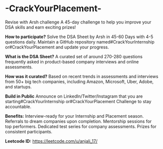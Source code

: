 # -CrackYourPlacement-
Revise with Arsh challenge A 45-day challenge to help you improve your DSA skills and earn exciting prizes!

**How to participate?**
Solve the DSA Sheet by Arsh in 45-60 Days with 4-5 questions daily. Maintain a GitHub repository named#CrackYourInternship or#CrackYourPlacement and update your progress.

**What is the DSA Sheet?**
A curated set of around 270-280 questions frequently asked in product-based company interviews and online assessments.

**How was it curated?**
Based on recent trends in assessments and interviews from 50+ big tech companies, including Amazon, Microsoft, Uber, Adobe, and startups.

**Build in Public**
Announce on LinkedIn/Twitter/Instagram that you are starting#CrackYourInternship or#CrackYourPlacement Challenge to stay accountable.

**Benefits:**
Interview-ready for your Internship and Placement season.
Referrals to dream companies upon completion.
Mentorship sessions for top performers.
Dedicated test series for company assessments.
Prizes for consistent participants.

**Leetcode ID:** https://leetcode.com/u/anjali_17/
